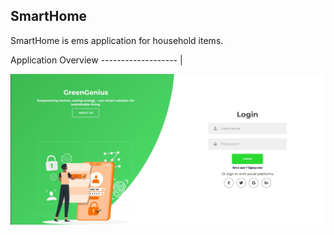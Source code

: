 ## SmartHome
SmartHome is ems application for household items.

Application Overview
------------------- |

<div align="center">
  <img src="/client/images/greengenious login.jpg">
</div>

